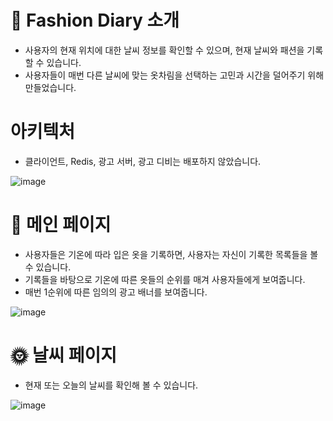 # 📒 Fashion Diary 소개
 - 사용자의 현재 위치에 대한 날씨 정보를 확인할 수 있으며, 현재 날씨와 패션을 기록할 수 있습니다.
 - 사용자들이 매번 다른 날씨에 맞는 옷차림을 선택하는 고민과 시간을 덜어주기 위해 만들었습니다.

# 아키텍처
 - 클라이언트, Redis, 광고 서버, 광고 디비는 배포하지 않았습니다.
   
![image](https://github.com/Brazen-Story/Recommendation-by-weather/assets/88796297/19e4682f-3e35-4889-943a-2cdfcb866d01)

# 🧥 메인 페이지
 - 사용자들은 기온에 따라 입은 옷을 기록하면, 사용자는 자신이 기록한 목록들을 볼 수 있습니다.
 - 기록들을 바탕으로 기온에 따른 옷들의 순위를 매겨 사용자들에게 보여줍니다.
 - 매번 1순위에 따른 임의의 광고 배너를 보여줍니다.

![image](https://github.com/Brazen-Story/Recommendation-by-weather/assets/88796297/9f51bf21-2f26-4c36-8ceb-8ae5de182b0a)

# 🌞 날씨 페이지
 - 현재 또는 오늘의 날씨를 확인해 볼 수 있습니다.
   
![image](https://github.com/Brazen-Story/Recommendation-by-weather/assets/88796297/88a427e1-80fb-426f-a2bd-7081891d57f9)

